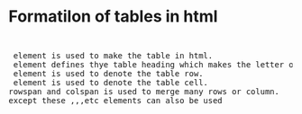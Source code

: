 # Formatilon of tables in html
<pre>
<table></table> element is used to make the table in html.
<th> element defines thye table heading which makes the letter of the row bold .
<tr> element is used to denote the table row.
<td> element is used to denote the table cell.
rowspan and colspan is used to merge many rows or column.
except these <tbody>,<thead>,<tfoot>,<colgroup>etc elements can also be used
</pre>